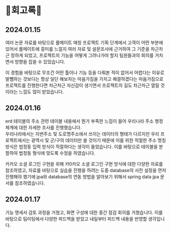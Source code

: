 # 🎈회고록🎈
## 2024.01.15  
여러 논문 자료를 바탕으로 룸메이트 매칭 프로젝트 기획 단계에서 고객이 어떤 부분에 있어서 룸메이트에 흥미를 느낄지 여러 자료 및 설문조사에 근거하여 그 기준을 차근차근 정하게 되었고, 프로젝트의 기능을 어떻게 그려나가야 할지 팀원들과의 회의를 거치면서 방향을 잡을 수 있었습니다.

이 경험을 바탕으로 무조건 어떤 툴이나 기능 등을 다뤄본 적이 없어서 어렵다는 이유로 발뺌하는 것보다는 항상 일단 해보자는 마음가짐을 가지고 해결하겠다는 마음가짐으로 프로젝트를 진행한다면 차근차근 자신감이 생기면서 프로젝트의 길도 차근차근 열릴 것이라는 느낌도 많이 받았습니다.

## 2024.01.16  
erd 테이블의 주소 관련 테이블 내용에서 뭔가 부족한 느낌이 들어 우리나라 주소 행정 체계에 대한 자세한 조사를 진행했습니다.  
우리나라에서는 지번주소 및 도로명주소에서 쓰이는 데이터의 형태가 다르지만 우리 프로젝트에서는 광역시 및 군/구의 데이터만 쓸 것이기 때문에 이를 위한 적절한 주소 명칭 방식은 법정동 입력 방식이 적절하다는 생각이 들었습니다. 이를 바탕으로 테이블을 분할하여 법정동 형식에 맞도록 수정을 하였습니다.  

카카오 소셜 로그인 구현을 위해 카0카오 소셜 로그인 구현 방식에 대한 다양한 자료를 참조하였고, 자료를 바탕으로 실습을 진행을 하려는 도중 database의 사전 설정을 먼저 진행해야 했기에 jpa와 database의 연동 방법을 알아보기 위해서 spring data jpa 문서를 참조하였습니다.  

## 2024.01.17
기능 명세서 검토 과정을 거쳤고, 화면 구성에 대한 중간 점검 회의를 거쳤습니다.
이를 바탕으로 팀미팅에서 다양한 피드백을 받았고 내일부터 피드백 내용을 반영할 생각입니다.  
